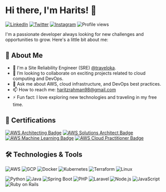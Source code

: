 # Hi there, I'm Harits! 👋

[![LinkedIn](https://img.shields.io/badge/LinkedIn-0A66C2?style=flat&logo=linkedin&logoColor=white)](https://www.linkedin.com/in/haritsrm/)
[![Twitter](https://img.shields.io/badge/Twitter-1DA1F2?style=flat&logo=X&logoColor=white)](https://twitter.com/harits_rm)
[![Instagram](https://img.shields.io/badge/Instagram-E4405F?style=flat&logo=instagram&logoColor=white)](https://instagram.com/haritsrm)
![Profile views](https://visitor-badge.laobi.icu/badge?page_id=haritsrm.haritsrm)

I'm a passionate developer always looking for new challenges and opportunities to grow. Here's a little bit about me:

## 🚀 About Me

- 💼 I'm a Site Reliability Engineer (SRE) [@traveloka](https://github.com/traveloka).
- 🤝 I’m looking to collaborate on exciting projects related to cloud computing and DevOps.
- 💬 Ask me about AWS, cloud infrastructure, and DevOps best practices.
- 📫 How to reach me: [haritzrahman98@gmail.com](mailto:haritzrahman98@gmail.com)
- ⚡ Fun fact: I love exploring new technologies and traveling in my free time.

## 📜 Certifications

[![AWS Architecting Badge](https://images.credly.com/size/90x90/images/519a6dba-f145-4c1a-85a2-1d173d6898d9/image.png)](https://www.credly.com/badges/dcad6163-eafb-4daa-946f-c388a920e1c6)
[![AWS Solutions Architect Badge](https://images.credly.com/size/680x680/images/320bfb8f-e722-41b9-a70a-c3fb07402981/blob)](https://www.credly.com/badges/fccedbed-ddca-4b86-983c-b6895251a1ba)
[![AWS Machine Learning Badge](https://images.credly.com/size/90x90/images/d85070dc-b233-4848-9db4-c55319435b67/image.png)](https://www.credly.com/badges/10c7ca57-1e59-4034-a88c-83bcc5c75c03)
[![AWS Cloud Practitioner Badge](https://images.credly.com/size/90x90/images/2784d0d8-327c-406f-971e-9f0e15097003/image.png)](https://www.credly.com/badges/212cfcaa-6e08-44c1-a4d4-086d003905b9)

## 🛠️ Technologies & Tools

![AWS](https://img.shields.io/badge/AWS-232F3E?style=flat&logo=amazonwebservices&logoColor=white)
![GCP](https://img.shields.io/badge/Google%20Cloud-4285F4?style=flat&logo=google-cloud&logoColor=white)
![Docker](https://img.shields.io/badge/Docker-2496ED?style=flat&logo=docker&logoColor=white)
![Kubernetes](https://img.shields.io/badge/Kubernetes-326CE5?style=flat&logo=kubernetes&logoColor=white)
![Terraform](https://img.shields.io/badge/Terraform-623CE4?style=flat&logo=terraform&logoColor=white)
![Linux](https://img.shields.io/badge/Linux-FCC624?style=flat&logo=linux&logoColor=black)

![Python](https://img.shields.io/badge/Python-3776AB?style=flat&logo=python&logoColor=white)
![Java](https://img.shields.io/badge/Java-007396?style=flat&logo=openjdk&logoColor=white)
![Spring Boot](https://img.shields.io/badge/Spring%20Boot-6DB33F?style=flat&logo=spring-boot&logoColor=white)
![PHP](https://img.shields.io/badge/PHP-777BB4?style=flat&logo=php&logoColor=white)
![Laravel](https://img.shields.io/badge/Laravel-FF2D20?style=flat&logo=laravel&logoColor=white)
![Node.js](https://img.shields.io/badge/Node.js-339933?style=flat&logo=node.js&logoColor=white)
![JavaScript](https://img.shields.io/badge/JavaScript-F7DF1E?style=flat&logo=javascript&logoColor=black)
![Ruby on Rails](https://img.shields.io/badge/Ruby%20on%20Rails-CC0000?style=flat&logo=ruby-on-rails&logoColor=white)

